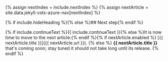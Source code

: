 {% assign nextIndex = include.nextIndex %}
{% assign nextArticle = site.data.jekyll-vsts-azure-nav[nextIndex] %}

{% if include.hideHeading %}{% else %}## Next step{% endif %}

{% if include.continueText %}{{ include.continueText }}{% else %}It is now time to move to the next article:{% endif %}{% if nextArticle.enabled %}
[{{ nextArticle.title }}]({{ nextArticle.url }}).
{% else %}
**{{ nextArticle.title }}** that's coming soon; stay tuned it should not take long until its release.
{% endif %}
